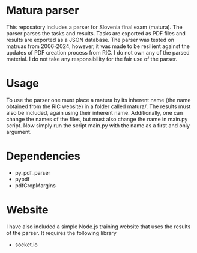 # Matura parser

This reposatory includes a parser for Slovenia final exam (matura). The parser parses the tasks and results. Tasks are exported as PDF files and results are exported as a JSON database. The parser was tested on matruas from 2006-2024, however, it was made to be resilient against the updates of PDF creation process from RIC. I do not own any of the parsed material. I do not take any responsibility for the fair use of the parser.

# Usage
To use the parser one must place a matura by its inherent name (the name obtained from the RIC website) in a folder called matura/. The results must also be included, again using their inherent name. Additionally, one can change the names of the files, but must also change the name in main.py script. Now simply run the script main.py with the name as a first and only argument.


# Dependencies
- py_pdf_parser
- pypdf 
- pdfCropMargins

# Website

I have also included a simple Node.js training website that uses the results of the parser. It requires the following library

- socket.io 
